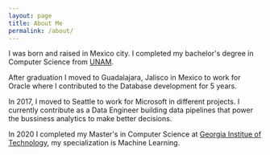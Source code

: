 ```yaml
---
layout: page
title: About Me
permalink: /about/
---
```


I was born and raised in Mexico city. I completed my bachelor's degree in Computer Science from [UNAM](http://www.fciencias.unam.mx/licenciatura/resumen/104/1556).  

After graduation I moved to Guadalajara, Jalisco in Mexico to work for Oracle where I contributed to the Database development for 5 years.  
  
In 2017, I moved to Seattle to work for Microsoft in different projects.  I currently contribute as a Data Engineer building data pipelines that power the bussiness analytics to make better decisions.  
  
In 2020 I completed my Master's in Computer Science at [Georgia Institue of Technology](http://www.omscs.gatech.edu/), my specialization is Machine Learning.